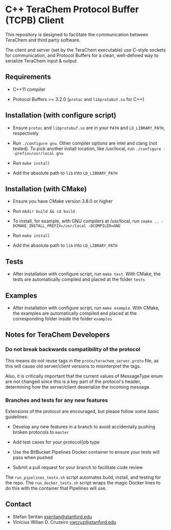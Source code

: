 # C++ TeraChem Protocol Buffer (TCPB) Client #

This repository is designed to facilitate the communication between TeraChem and third party software.

The client and server (set by the TeraChem executable) use C-style sockets for communication, and Protocol Buffers for a clean, well-defined way to serialize TeraChem input & output.

## Requirements

* C++11 compiler

* Protocol Buffers >= 3.2.0 (`protoc` and `libprotobuf.so` for C++)

## Installation (with configure script)

* Ensure `protoc` and `libprotobuf.so` are in your `PATH` and `LD_LIBRARY_PATH`, respectively

* Run `./configure gnu`. Other compiler options are intel and clang (not tested). To pick another install location, like /usr/local, run `./configure --prefix=/usr/local gnu`

* Run `make install`

* Add the absolute path to `lib` into `LD_LIBRARY_PATH`

## Installation (with CMake)

* Ensure you have CMake version 3.8.0 or higher

* Run `mkdir build && cd build`

* To install, for example, with GNU compilers at /usr/local, run `cmake .. -DCMAKE_INSTALL_PREFIX=/usr/local -DCOMPILER=GNU`

* Run `make install`

* Add the absolute path to `lib` into `LD_LIBRARY_PATH`

## Tests

* After installation with configure script, run `make test`. With CMake, the tests are automatically compiled and placed at the folder `tests`

## Examples

* After installation with configure script, run `make example`. With CMake, the examples are automatically compiled and placed at the corresponding folder inside the folder `examples`

## Notes for TeraChem Developers

### Do not break backwards compatibility of the protocol

This means do not reuse tags in the `proto/terachem_server.proto` file,
as this will cause old server/client versions to misinterpret the tags.

Also, it is critically important that the current values of MessageType enum
are not changed since this is a key part of the protocol's header,
determining how the server/client deserialize the incoming message.

### Branches and tests for any new features

Extensions of the protocol are encouraged, but please follow some basic guidelines:

* Develop any new features in a branch to avoid accidentally pushing broken protocols to `master`

* Add test cases for your protocol/job type

* Use the BitBucket Pipelines Docker container to ensure your tests will pass when pushed

* Submit a pull request for your branch to facilitate code review

The `run_pipelines_tests.sh` script automates build, install, and testing for the repo.
The `run_docker_tests.sh` script wraps the magic Docker lines to do this with the container that Pipelines will use.

## Contact

* Stefan Seritan <sseritan@stanford.edu>
* Vinicius Wilian D. Cruzeiro <vwcruz@stanford.edu>